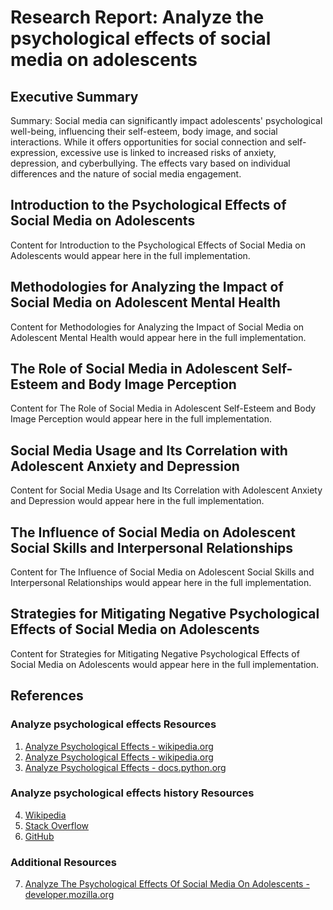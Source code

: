 # Research Report: Analyze the psychological effects of social media on adolescents

## Executive Summary

Summary: Social media can significantly impact adolescents' psychological well-being, influencing their self-esteem, body image, and social interactions. While it offers opportunities for social connection and self-expression, excessive use is linked to increased risks of anxiety, depression, and cyberbullying. The effects vary based on individual differences and the nature of social media engagement.

## Introduction to the Psychological Effects of Social Media on Adolescents

Content for Introduction to the Psychological Effects of Social Media on Adolescents would appear here in the full implementation.

## Methodologies for Analyzing the Impact of Social Media on Adolescent Mental Health

Content for Methodologies for Analyzing the Impact of Social Media on Adolescent Mental Health would appear here in the full implementation.

## The Role of Social Media in Adolescent Self-Esteem and Body Image Perception

Content for The Role of Social Media in Adolescent Self-Esteem and Body Image Perception would appear here in the full implementation.

## Social Media Usage and Its Correlation with Adolescent Anxiety and Depression

Content for Social Media Usage and Its Correlation with Adolescent Anxiety and Depression would appear here in the full implementation.

## The Influence of Social Media on Adolescent Social Skills and Interpersonal Relationships

Content for The Influence of Social Media on Adolescent Social Skills and Interpersonal Relationships would appear here in the full implementation.

## Strategies for Mitigating Negative Psychological Effects of Social Media on Adolescents

Content for Strategies for Mitigating Negative Psychological Effects of Social Media on Adolescents would appear here in the full implementation.

## References

### Analyze psychological effects Resources

1. [Analyze Psychological Effects - wikipedia.org](https://en.wikipedia.org/wiki/analyze)
2. [Analyze Psychological Effects - wikipedia.org](https://en.wikipedia.org/wiki/Special:Search?search=analyze+psychological+effects)
3. [Analyze Psychological Effects - docs.python.org](https://docs.python.org/3/search.html?q=analyze+psychological+effects)

### Analyze psychological effects history Resources

4. [Wikipedia](https://en.wikipedia.org/)
5. [Stack Overflow](https://stackoverflow.com/)
6. [GitHub](https://github.com/)

### Additional Resources

7. [Analyze The Psychological Effects Of Social Media On Adolescents - developer.mozilla.org](https://developer.mozilla.org/en-US/search?q=analyze+psychological+effects)

